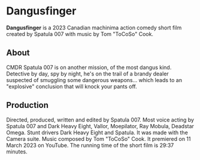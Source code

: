 # Dangusfinger
**Dangusfinger** is a 2023 Canadian machinima action comedy short film created by Spatula 007 with music by Tom "ToCoSo" Cook.

## About

CMDR Spatula 007 is on another mission, of the most dangus kind. Detective by day, spy by night, he's on the trail of a brandy dealer suspected of smuggling some dangerous weapons... which leads to an "explosive" conclusion that will knock your pants off.

## Production

Directed, produced, written and edited by Spatula 007. Most voice acting by Spatula 007 and Dark Heavy Eight, Vallor, Moepilator, Ray Mobula, Deadstar Omega. Stunt drivers Dark Heavy Eight and Spatula. It was made with the Camera suite. Music composed by Tom "ToCoSo" Cook. It premiered on 11 March 2023 on YouTube. The running time of the short film is 29:37 minutes.